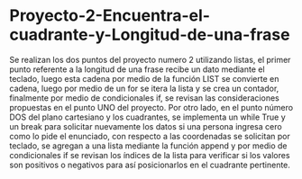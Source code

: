 # Proyecto-2-Encuentra-el-cuadrante-y-Longitud-de-una-frase

Se realizan los dos puntos del proyecto numero 2 utilizando listas, el primer punto referente a la longitud de una frase recibe un dato mediante el teclado, luego esta cadena por medio de la función LIST se convierte en cadena, luego por medio de un for se itera la lista y se crea un contador, finalmente por medio de condicionales if, se revisan las consideraciones propuestas en el punto UNO del proyecto.
Por otro lado, en el punto número DOS del plano cartesiano y los cuadrantes, se implementa un while True y un break para solicitar nuevamente los datos si una persona ingresa cero como lo pide el enunciado, con respecto a las coordenadas se solicitan por teclado, se agregan a una lista mediante la función append y por medio de condicionales if se revisan los índices de la lista para verificar si los valores son positivos o negativos para así posicionarlos en el cuadrante pertinente.
